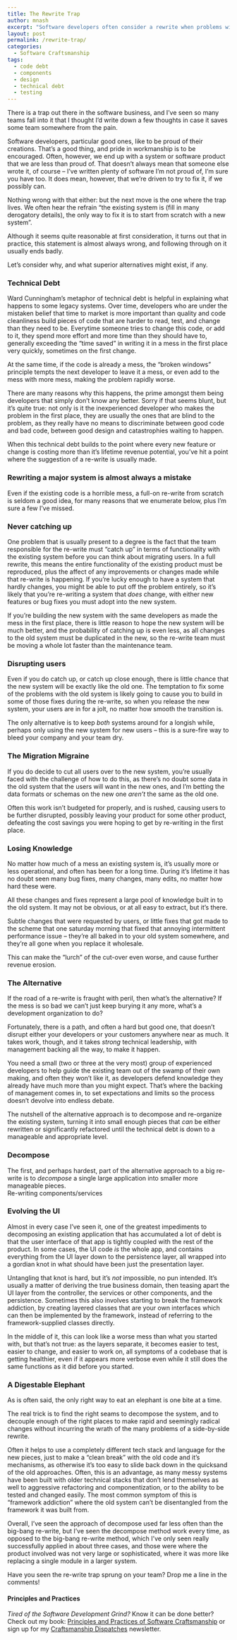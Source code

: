 ```yaml
---
title: The Rewrite Trap
author: mnash
excerpt: "Software developers often consider a rewrite when problems with an existing application accumulate. This is usually the wrong approach, and I've seen many projects fail when trying it. Here we discuss the problems and an alternative."
layout: post
permalink: /rewrite-trap/
categories:
  - Software Craftsmanship
tags:
  - code debt
  - components
  - design
  - technical debt
  - testing
---
```

There is a trap out there in the software business, and I&#8217;ve seen so many teams fall into it that I thought I&#8217;d write down a few thoughts in case it saves some team somewhere from the pain.

Software developers, particular good ones, like to be proud of their creations. That&#8217;s a good thing, and pride in workmanship is to be encouraged. Often, however, we end up with a system or software product that we are less than proud of. That doesn&#8217;t always mean that someone else wrote it, of course &#8211; I&#8217;ve written plenty of software I&#8217;m not proud of, I&#8217;m sure you have too. It does mean, however, that we&#8217;re driven to try to fix it, if we possibly can.

Nothing wrong with that either: but the next move is the one where the trap lives. We often hear the refrain &#8220;the existing system is (fill in many derogatory details), the only way to fix it is to start from scratch with a new system&#8221;.

Although it seems quite reasonable at first consideration, it turns out that in practice, this statement is almost always wrong, and following through on it usually ends badly.

Let&#8217;s consider why, and what superior alternatives might exist, if any.

### Technical Debt

Ward Cunningham&#8217;s metaphor of technical debt is helpful in explaining what happens to some legacy systems. Over time, developers who are under the mistaken belief that time to market is more important than quality and code cleanliness build pieces of code that are harder to read, test, and change than they need to be. Everytime someone tries to change this code, or add to it, they spend more effort and more time than they should have to, generally exceeding the &#8220;time saved&#8221; in writing it in a mess in the first place very quickly, sometimes on the first change. 

At the same time, if the code is already a mess, the &#8220;broken windows&#8221; principle tempts the next developer to leave it a mess, or even add to the mess with more mess, making the problem rapidly worse.

There are many reasons why this happens, the prime amongst them being developers that simply don&#8217;t know any better. Sorry if that seems blunt, but it&#8217;s quite true: not only is it the inexperienced developer who makes the problem in the first place, they are usually the ones that are blind to the problem, as they really have no means to discriminate between good code and bad code, between good design and catastrophies waiting to happen.

When this technical debt builds to the point where every new feature or change is costing more than it&#8217;s lifetime revenue potential, you&#8217;ve hit a point where the suggestion of a re-write is usually made.

### Rewriting a major system is almost always a mistake

Even if the existing code is a horrible mess, a full-on re-write from scratch is seldom a good idea, for many reasons that we enumerate below, plus I&#8217;m sure a few I&#8217;ve missed.

### Never catching up

One problem that is usually present to a degree is the fact that the team responsible for the re-write must &#8220;catch up&#8221; in terms of functionality with the existing system before you can think about migrating users. In a full rewrite, this means the entire functionality of the existing product must be reproduced, plus the affect of any improvements or changes made while that re-write is happening. If you&#8217;re lucky enough to have a system that hardly changes, you might be able to put off the problem entirely, so it&#8217;s likely that you&#8217;re re-writing a system that *does* change, with either new features or bug fixes you must adopt into the new system.

If you&#8217;re building the new system with the same developers as made the mess in the first place, there is little reason to hope the new system will be much better, and the probability of catching up is even less, as all changes to the old system must be duplicated in the new, so the re-write team must be moving a whole lot faster than the maintenance team.

### Disrupting users

Even if you do catch up, or catch up close enough, there is little chance that the new system will be exactly like the old one. The temptation to fix some of the problems with the old system is likely going to cause you to build in some of those fixes during the re-write, so when you release the new system, your users are in for a jolt, no matter how smooth the transition is.

The only alternative is to keep *both* systems around for a longish while, perhaps only using the new system for new users &#8211; this is a sure-fire way to bleed your company and your team dry.

### The Migration Migraine

If you do decide to cut all users over to the new system, you&#8217;re usually faced with the challenge of how to do this, as there&#8217;s no doubt some data in the old system that the users will want in the new ones, and I&#8217;m betting the data formats or schemas on the new one *aren&#8217;t* the same as the old one.

Often this work isn&#8217;t budgeted for properly, and is rushed, causing users to be further disrupted, possibly leaving your product for some other product, defeating the cost savings you were hoping to get by re-writing in the first place.

### Losing Knowledge

No matter how much of a mess an existing system is, it&#8217;s usually more or less operational, and often has been for a long time. During it&#8217;s lifetime it has no doubt seen many bug fixes, many changes, many edits, no matter how hard these were.

All these changes and fixes represent a large pool of knowledge built in to the old system. It may not be obvious, or at all easy to extract, but it&#8217;s there.

Subtle changes that were requested by users, or little fixes that got made to the scheme that one saturday morning that fixed that annoying intermittent performance issue &#8211; they&#8217;re all baked in to your old system somewhere, and they&#8217;re all gone when you replace it wholesale.

This can make the &#8220;lurch&#8221; of the cut-over even worse, and cause further revenue erosion.

### The Alternative

If the road of a re-write is fraught with peril, then what&#8217;s the alternative? If the mess is so bad we can&#8217;t just keep burying it any more, what&#8217;s a development organization to do?

Fortunately, there is a path, and often a hard but good one, that doesn&#8217;t disrupt either your developers or your customers anywhere near as much. It takes work, though, and it takes *strong* technical leadership, with management backing all the way, to make it happen.

You need a small (two or three at the very most) group of experienced developers to help guide the existing team out of the swamp of their own making, and often they won&#8217;t like it, as developers defend knowledge they already have much more than you might expect. That&#8217;s where the backing of management comes in, to set expectations and limits so the process doesn&#8217;t devolve into endless debate.

The nutshell of the alternative approach is to decompose and re-organize the existing system, turning it into small enough pieces that *can* be either rewritten or significantly refactored until the technical debt is down to a manageable and appropriate level.

### Decompose

The first, and perhaps hardest, part of the alternative approach to a big re-write is to *decompose* a single large application into smaller more manageable pieces.  
Re-writing components/services

### Evolving the UI

Almost in every case I&#8217;ve seen it, one of the greatest impediments to decomposing an existing application that has accumulated a lot of debt is that the user interface of that app is tightly coupled with the rest of the product. In some cases, the UI code *is* the whole app, and contains everything from the UI layer down to the persistence layer, all wrapped into a gordian knot in what should have been just the presentation layer.

Untangling that knot is hard, but it&#8217;s *not* impossible, no pun intended. It&#8217;s usually a matter of deriving the true business domain, then teasing apart the UI layer from the controller, the services or other components, and the persistence. Sometimes this also involves starting to break the framework addiction, by creating layered classes that are your own interfaces which can then be implemented by the framework, instead of referring to the framework-supplied classes directly.

In the middle of it, this can look like a worse mess than what you started with, but that&#8217;s not true: as the layers separate, it becomes easier to test, easier to change, and easier to work on, all symptoms of a codebase that is getting healthier, even if it appears more verbose even while it still does the same functions as it did before you started.

### A Digestable Elephant

As is often said, the only right way to eat an elephant is one bite at a time.

The real trick is to find the right seams to decompose the system, and to decouple enough of the right places to make rapid and seemingly radical changes without incurring the wrath of the many problems of a side-by-side rewrite.

Often it helps to use a completely different tech stack and language for the new pieces, just to make a &#8220;clean break&#8221; with the old code and it&#8217;s mechanisms, as otherwise it&#8217;s too easy to slide back down in the quicksand of the old approaches. Often, this is an advantage, as many messy systems have been built with older technical stacks that don&#8217;t lend themselves as well to aggressive refactoring and componentization, or to the ability to be tested and changed easily. The most common symptom of this is &#8220;framework addiction&#8221; where the old system can&#8217;t be disentangled from the framework it was built from.

Overall, I&#8217;ve seen the approach of decompose used far less often than the big-bang re-write, but I&#8217;ve seen the decompose method work every time, as opposed to the big-bang re-write method, which I&#8217;ve only seen really successfully applied in about three cases, and those were where the product involved was not very large or sophisticated, where it was more like replacing a single module in a larger system.

Have you seen the re-write trap sprung on your team? Drop me a line in the comments! 

<div class="g-plusone" data-annotation="inline" data-width="300">
</div>

<!-- Place this tag after the last +1 button tag. -->

  


<div class="st-callout hastitle lightblue center" >
  <h4 class="st-callout-title ">
    Principles and Practices
  </h4>
  
  <div class="inside">
    <i>Tired of the Software Development Grind?</i> Know it can be done better? Check out my book: <a href="http://jglobal.com/principles-and-practices">Principles and Practices of Software Craftsmanship</a> or sign up for my <a href="http://jglobal.com/dispatches/">Craftsmanship Dispatches</a> newsletter.
  </div>
</div>

<div class="clear">
</div>